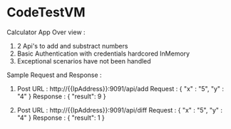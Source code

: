 # CodeTestVM
Calculator App
Over view :
1. 2 Api's to add and substract numbers
2. Basic Authentication with credentials hardcored InMemory
3. Exceptional scenarios have not been handled

Sample Request and Response :
1. Post URL : http://{{IpAddress}}:9091/api/add
       Request : 
      {
        "x" : "5",
        "y" : "4"
      }
      Response :
      {
          "result": 9
      }
      
2. Post URL : http://{{IpAddress}}:9091/api/diff
       Request : 
      {
        "x" : "5",
        "y" : "4"
      }
      Response :
      {
          "result": 1
      }      

